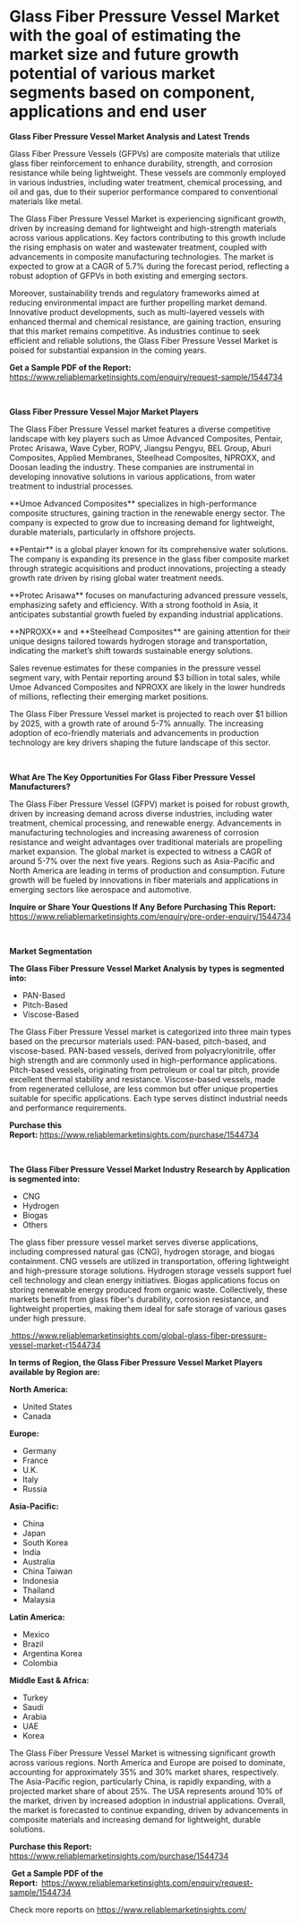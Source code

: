 <p><h1>Glass Fiber Pressure Vessel Market with the goal of estimating the market size and future growth potential of various market segments based on component, applications and end user</h1></p><p><strong>Glass Fiber Pressure Vessel Market Analysis and Latest Trends</strong></p>
<p><p>Glass Fiber Pressure Vessels (GFPVs) are composite materials that utilize glass fiber reinforcement to enhance durability, strength, and corrosion resistance while being lightweight. These vessels are commonly employed in various industries, including water treatment, chemical processing, and oil and gas, due to their superior performance compared to conventional materials like metal.</p><p>The Glass Fiber Pressure Vessel Market is experiencing significant growth, driven by increasing demand for lightweight and high-strength materials across various applications. Key factors contributing to this growth include the rising emphasis on water and wastewater treatment, coupled with advancements in composite manufacturing technologies. The market is expected to grow at a CAGR of 5.7% during the forecast period, reflecting a robust adoption of GFPVs in both existing and emerging sectors.</p><p>Moreover, sustainability trends and regulatory frameworks aimed at reducing environmental impact are further propelling market demand. Innovative product developments, such as multi-layered vessels with enhanced thermal and chemical resistance, are gaining traction, ensuring that this market remains competitive. As industries continue to seek efficient and reliable solutions, the Glass Fiber Pressure Vessel Market is poised for substantial expansion in the coming years.</p></p>
<p><strong>Get a Sample PDF of the Report:&nbsp;</strong> <a href="https://www.reliablemarketinsights.com/enquiry/request-sample/1544734?utm_campaign=2821&utm_medium=2&utm_source=Github&utm_content=ia&utm_term=27022025&utm_id=glass-fiber-pressure-vessel">https://www.reliablemarketinsights.com/enquiry/request-sample/1544734</a></p>
<p>&nbsp;</p>
<p><strong>Glass Fiber Pressure Vessel Major Market Players</strong></p>
<p><p>The Glass Fiber Pressure Vessel market features a diverse competitive landscape with key players such as Umoe Advanced Composites, Pentair, Protec Arisawa, Wave Cyber, ROPV, Jiangsu Pengyu, BEL Group, Aburi Composites, Applied Membranes, Steelhead Composites, NPROXX, and Doosan leading the industry. These companies are instrumental in developing innovative solutions in various applications, from water treatment to industrial processes.</p><p>**Umoe Advanced Composites** specializes in high-performance composite structures, gaining traction in the renewable energy sector. The company is expected to grow due to increasing demand for lightweight, durable materials, particularly in offshore projects.</p><p>**Pentair** is a global player known for its comprehensive water solutions. The company is expanding its presence in the glass fiber composite market through strategic acquisitions and product innovations, projecting a steady growth rate driven by rising global water treatment needs.</p><p>**Protec Arisawa** focuses on manufacturing advanced pressure vessels, emphasizing safety and efficiency. With a strong foothold in Asia, it anticipates substantial growth fueled by expanding industrial applications.</p><p>**NPROXX** and **Steelhead Composites** are gaining attention for their unique designs tailored towards hydrogen storage and transportation, indicating the market’s shift towards sustainable energy solutions.</p><p>Sales revenue estimates for these companies in the pressure vessel segment vary, with Pentair reporting around $3 billion in total sales, while Umoe Advanced Composites and NPROXX are likely in the lower hundreds of millions, reflecting their emerging market positions.</p><p>The Glass Fiber Pressure Vessel market is projected to reach over $1 billion by 2025, with a growth rate of around 5-7% annually. The increasing adoption of eco-friendly materials and advancements in production technology are key drivers shaping the future landscape of this sector.</p></p>
<p>&nbsp;</p>
<p><strong>What Are The Key Opportunities For Glass Fiber Pressure Vessel Manufacturers?</strong></p>
<p><p>The Glass Fiber Pressure Vessel (GFPV) market is poised for robust growth, driven by increasing demand across diverse industries, including water treatment, chemical processing, and renewable energy. Advancements in manufacturing technologies and increasing awareness of corrosion resistance and weight advantages over traditional materials are propelling market expansion. The global market is expected to witness a CAGR of around 5-7% over the next five years. Regions such as Asia-Pacific and North America are leading in terms of production and consumption. Future growth will be fueled by innovations in fiber materials and applications in emerging sectors like aerospace and automotive.</p></p>
<p><strong>Inquire or Share Your Questions If Any Before Purchasing This Report:</strong> <a href="https://www.reliablemarketinsights.com/enquiry/pre-order-enquiry/1544734?utm_campaign=2821&utm_medium=2&utm_source=Github&utm_content=ia&utm_term=27022025&utm_id=glass-fiber-pressure-vessel">https://www.reliablemarketinsights.com/enquiry/pre-order-enquiry/1544734</a></p>
<p>&nbsp;</p>
<p><strong>Market Segmentation</strong></p>
<p><strong>The Glass Fiber Pressure Vessel Market Analysis by types is segmented into:</strong></p>
<p><ul><li>PAN-Based</li><li>Pitch-Based</li><li>Viscose-Based</li></ul></p>
<p><p>The Glass Fiber Pressure Vessel market is categorized into three main types based on the precursor materials used: PAN-based, pitch-based, and viscose-based. PAN-based vessels, derived from polyacrylonitrile, offer high strength and are commonly used in high-performance applications. Pitch-based vessels, originating from petroleum or coal tar pitch, provide excellent thermal stability and resistance. Viscose-based vessels, made from regenerated cellulose, are less common but offer unique properties suitable for specific applications. Each type serves distinct industrial needs and performance requirements.</p></p>
<p><strong>Purchase this Report:&nbsp;</strong><a href="https://www.reliablemarketinsights.com/purchase/1544734?utm_campaign=2821&utm_medium=2&utm_source=Github&utm_content=ia&utm_term=27022025&utm_id=glass-fiber-pressure-vessel">https://www.reliablemarketinsights.com/purchase/1544734</a></p>
<p>&nbsp;</p>
<p><strong>The Glass Fiber Pressure Vessel Market Industry Research by Application is segmented into:</strong></p>
<p><ul><li>CNG</li><li>Hydrogen</li><li>Biogas</li><li>Others</li></ul></p>
<p><p>The glass fiber pressure vessel market serves diverse applications, including compressed natural gas (CNG), hydrogen storage, and biogas containment. CNG vessels are utilized in transportation, offering lightweight and high-pressure storage solutions. Hydrogen storage vessels support fuel cell technology and clean energy initiatives. Biogas applications focus on storing renewable energy produced from organic waste. Collectively, these markets benefit from glass fiber's durability, corrosion resistance, and lightweight properties, making them ideal for safe storage of various gases under high pressure.</p></p>
<p><a href="https://www.reliablemarketinsights.com/global-glass-fiber-pressure-vessel-market-r1544734?utm_campaign=2821&utm_medium=2&utm_source=Github&utm_content=ia&utm_term=27022025&utm_id=glass-fiber-pressure-vessel">&nbsp;https://www.reliablemarketinsights.com/global-glass-fiber-pressure-vessel-market-r1544734</a></p>
<p><strong>In terms of Region, the Glass Fiber Pressure Vessel Market Players available by Region are:</strong></p>
<p>
    <p> <strong> North America: </strong>
        <ul>
            <li>United States</li>
            <li>Canada</li>
        </ul>
        </p> 
    <p> <strong> Europe: </strong>
        <ul>
            <li>Germany</li>
            <li>France</li>
            <li>U.K.</li>
            <li>Italy</li>
            <li>Russia</li>
        </ul>
        </p> 
    <p> <strong> Asia-Pacific: </strong>
        <ul>
            <li>China</li>
            <li>Japan</li>
            <li>South Korea</li>
            <li>India</li>
            <li>Australia</li>
            <li>China Taiwan</li>
            <li>Indonesia</li>
            <li>Thailand</li>
            <li>Malaysia</li>
        </ul>
        </p> 
    <p> <strong> Latin America: </strong>
        <ul>
            <li>Mexico</li>
            <li>Brazil</li>
            <li>Argentina Korea</li>
            <li>Colombia</li>
        </ul>
        </p> 
    <p> <strong> Middle East & Africa: </strong>
        <ul>
            <li>Turkey</li>
            <li>Saudi</li>
            <li>Arabia</li>
            <li>UAE</li>
            <li>Korea</li>
        </ul>
    </p>
    </p>
<p><p>The Glass Fiber Pressure Vessel Market is witnessing significant growth across various regions. North America and Europe are poised to dominate, accounting for approximately 35% and 30% market shares, respectively. The Asia-Pacific region, particularly China, is rapidly expanding, with a projected market share of about 25%. The USA represents around 10% of the market, driven by increased adoption in industrial applications. Overall, the market is forecasted to continue expanding, driven by advancements in composite materials and increasing demand for lightweight, durable solutions.</p></p>
<p><strong>Purchase this Report: </strong><a href="https://www.reliablemarketinsights.com/purchase/1544734?utm_campaign=2821&utm_medium=2&utm_source=Github&utm_content=ia&utm_term=27022025&utm_id=glass-fiber-pressure-vessel">https://www.reliablemarketinsights.com/purchase/1544734</a></p>
<p>&nbsp;<strong>Get a Sample PDF of the Report:&nbsp;&nbsp;</strong><a href="https://www.reliablemarketinsights.com/enquiry/request-sample/1544734?utm_campaign=2821&utm_medium=2&utm_source=Github&utm_content=ia&utm_term=27022025&utm_id=glass-fiber-pressure-vessel">https://www.reliablemarketinsights.com/enquiry/request-sample/1544734</a></p>
<p><strong></strong></p>
<p>Check more reports on <a href="https://www.reliablemarketinsights.com/?utm_campaign=2821&utm_medium=2&utm_source=Github&utm_content=ia&utm_term=27022025&utm_id=glass-fiber-pressure-vessel">https://www.reliablemarketinsights.com/</a></p>